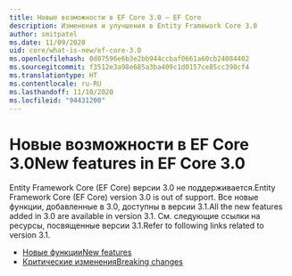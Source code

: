 ```yaml
---
title: Новые возможности в EF Core 3.0 — EF Core
description: Изменения и улучшения в Entity Framework Core 3.0
author: smitpatel
ms.date: 11/09/2020
uid: core/what-is-new/ef-core-3.0
ms.openlocfilehash: 0d07596e6b3e2bb944ccbaf0661a60cb24084402
ms.sourcegitcommit: f3512e3a98e685a3ba409c1d0157ce85cc390cf4
ms.translationtype: HT
ms.contentlocale: ru-RU
ms.lasthandoff: 11/10/2020
ms.locfileid: "94431200"
---
```

# <a name="new-features-in-ef-core-30"></a><span data-ttu-id="b7610-103">Новые возможности в EF Core 3.0</span><span class="sxs-lookup"><span data-stu-id="b7610-103">New features in EF Core 3.0</span></span>

<span data-ttu-id="b7610-104">Entity Framework Core (EF Core) версии 3.0 не поддерживается.</span><span class="sxs-lookup"><span data-stu-id="b7610-104">Entity Framework Core (EF Core) version 3.0 is out of support.</span></span> <span data-ttu-id="b7610-105">Все новые функции, добавленные в 3.0, доступны в версии 3.1.</span><span class="sxs-lookup"><span data-stu-id="b7610-105">All the new features added in 3.0 are available in version 3.1.</span></span> <span data-ttu-id="b7610-106">См. следующие ссылки на ресурсы, посвященные версии 3.1.</span><span class="sxs-lookup"><span data-stu-id="b7610-106">Refer to following links related to version 3.1.</span></span>

- [<span data-ttu-id="b7610-107">Новые функции</span><span class="sxs-lookup"><span data-stu-id="b7610-107">New features</span></span>](xref:core/what-is-new/ef-core-3.x/index)
- [<span data-ttu-id="b7610-108">Критические изменения</span><span class="sxs-lookup"><span data-stu-id="b7610-108">Breaking changes</span></span>](xref:core/what-is-new/ef-core-3.x/breaking-changes)
